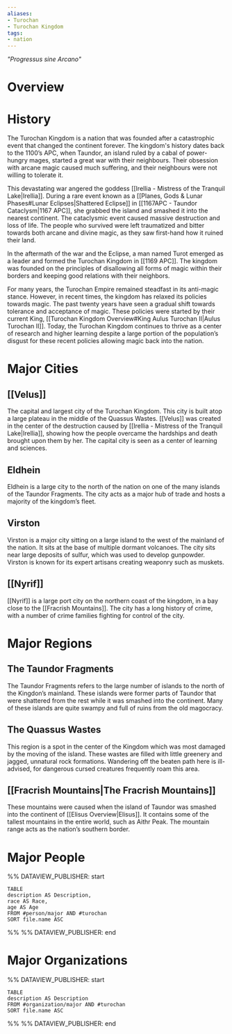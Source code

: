 ```yaml
---
aliases:
- Turochan
- Turochan Kingdom
tags:
- nation
---
```

*"Progressus sine Arcano"*
# Overview
# History
The Turochan Kingdom is a nation that was founded after a catastrophic event that changed the continent forever. The kingdom's history dates back to the 1100’s APC, when Taundor, an island ruled by a cabal of power-hungry mages, started a great war with their neighbours. Their obsession with arcane magic caused much suffering, and their neighbours were not willing to tolerate it.

This devastating war angered the goddess [[Irellia - Mistress of the Tranquil Lake|Irellia]]. During a rare event known as a [[Planes, Gods & Lunar Phases#Lunar Eclipses|Shattered Eclipse]] in [[1167APC - Taundor Cataclysm|1167 APC]], she grabbed the island and smashed it into the nearest continent. The cataclysmic event caused massive destruction and loss of life. The people who survived were left traumatized and bitter towards both arcane and divine magic, as they saw first-hand how it ruined their land.

In the aftermath of the war and the Eclipse, a man named Turot emerged as a leader and formed the Turochan Kingdom in [[1169 APC]]. The kingdom was founded on the principles of disallowing all forms of magic within their borders and keeping good relations with their neighbors.

For many years, the Turochan Empire remained steadfast in its anti-magic stance. However, in recent times, the kingdom has relaxed its policies towards magic. The past twenty years have seen a gradual shift towards tolerance and acceptance of magic. These policies were started by their current King, [[Turochan Kingdom Overview#King Aulus Turochan II|Aulus Turochan II]]. Today, the Turochan Kingdom continues to thrive as a center of research and higher learning despite a large portion of the population’s disgust for these recent policies allowing magic back into the nation.
# Major Cities
## [[Velus]]
The capital and largest city of the Turochan Kingdom. This city is built atop a large plateau in the middle of the Quassus Wastes. [[Velus]] was created in the center of the destruction caused by [[Irellia - Mistress of the Tranquil Lake|Irellia]], showing how the people overcame the hardships and death brought upon them by her. The capital city is seen as a center of learning and sciences.
## Eldhein
Eldhein is a large city to the north of the nation on one of the many islands of the Taundor Fragments. The city acts as a major hub of trade and hosts a majority of the kingdom’s fleet.
## Virston
Virston is a major city sitting on a large island to the west of the mainland of the nation. It sits at the base of multiple dormant volcanoes. The city sits near large deposits of sulfur, which was used to develop gunpowder. Virston is known for its expert artisans creating weaponry such as muskets.
## [[Nyrif]]
[[Nyrif]] is a large port city on the northern coast of the kingdom, in a bay close to the [[Fracrish Mountains]]. The city has a long history of crime, with a number of crime families fighting for control of the city.
# Major Regions
## The Taundor Fragments
The Taundor Fragments refers to the large number of islands to the north of the Kingdon’s mainland. These islands were former parts of Taundor that were shattered from the rest while it was smashed into the continent. Many of these islands are quite swampy and full of ruins from the old magocracy.
## The Quassus Wastes
This region is a spot in the center of the Kingdom which was most damaged by the moving of the island. These wastes are filled with little greenery and jagged, unnatural rock formations. Wandering off the beaten path here is ill-advised, for dangerous cursed creatures frequently roam this area.
## [[Fracrish Mountains|The Fracrish Mountains]]
These mountains were caused when the island of Taundor was smashed into the continent of [[Elisus Overview|Elisus]]. It contains some of the tallest mountains in the entire world, such as Aithr Peak. The mountain range acts as the nation’s southern border.
# Major People
%% DATAVIEW_PUBLISHER: start
```dataview
TABLE
description AS Description,
race AS Race,
age AS Age
FROM #person/major AND #turochan
SORT file.name ASC
```
%%
%% DATAVIEW_PUBLISHER: end
# Major Organizations
%% DATAVIEW_PUBLISHER: start
```dataview
TABLE
description AS Description
FROM #organization/major AND #turochan 
SORT file.name ASC
```
%%
%% DATAVIEW_PUBLISHER: end

